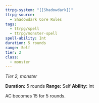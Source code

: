 ```yaml
---
ttrpg-system: "[[Shadowdark]]"
ttrpg-source:
  - Shadowdark Core Rules
tags:
  - ttrpg/spell
  - ttrpg/monster-spell
spell-ability: Int
duration: 5 rounds
range: Self
tier: 2
class:
  - monster
---
```

*Tier 2, monster*

**Duration:** 5 rounds
**Range:** Self
**Ability:** Int

AC becomes 15 for 5 rounds.

